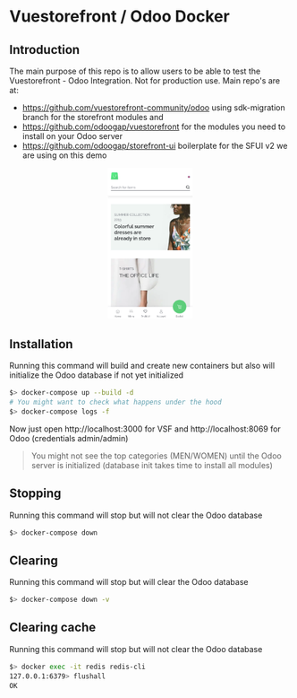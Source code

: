 # Vuestorefront / Odoo Docker

## Introduction

The main purpose of this repo is to allow users to be able to test the Vuestorefront - Odoo Integration. Not for production use.
Main repo's are at:

* https://github.com/vuestorefront-community/odoo using sdk-migration branch for the storefront modules and 
* https://github.com/odoogap/vuestorefront for the modules you need to install on your Odoo server
* https://github.com/odoogap/storefront-ui boilerplate for the SFUI v2 we are using on this demo

<div align="center">
  <img src="vsf-odoo.png" alt="Vue Storefront" width="30%"/>
</div>

## Installation

Running this command will build and create new containers but also will initialize the Odoo database if not yet initialized

```bash
$> docker-compose up --build -d
# You might want to check what happens under the hood
$> docker-compose logs -f
```

Now just open http://localhost:3000 for VSF and http://localhost:8069 for Odoo (credentials admin/admin)

> You might not see the top categories (MEN/WOMEN) until the Odoo server is initialized (database init takes time to install all modules)

## Stopping

Running this command will stop but will not clear the Odoo database

```bash
$> docker-compose down
```

## Clearing

Running this command will stop but will clear the Odoo database

```bash
$> docker-compose down -v
```

## Clearing cache

Running this command will stop but will not clear the Odoo database

```bash
$> docker exec -it redis redis-cli
127.0.0.1:6379> flushall
OK
```
